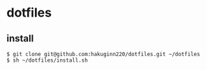 # dotfiles

## install

```shell
$ git clone git@github.com:hakuginn220/dotfiles.git ~/dotfiles
$ sh ~/dotfiles/install.sh
```
